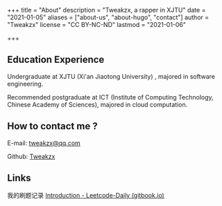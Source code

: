 +++
title = "About"
description = "Tweakzx, a rapper in XJTU"
date = "2021-01-05"
aliases = ["about-us", "about-hugo", "contact"]
author = "Tweakzx"
license = "CC BY-NC-ND"
lastmod = "2021-01-06"

+++

## Education Experience

Undergraduate at XJTU (Xi'an Jiaotong University) , majored in software engineering.

Recommended postgraduate at ICT (Institute of Computing Technology, Chinese Academy of Sciences), majored in cloud computation.

## How to contact me ?

E-mail:  tweakzx@qq.com

Github: [Tweakzx](https://github.com/Tweakzx/)

## Links

我的刷题记录 [Introduction - Leetcode-Daily (gitbook.io)](https://tweakzx.gitbook.io/leetcode-daily/)
